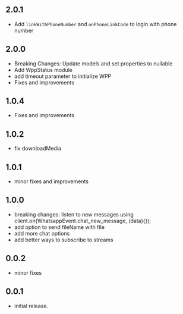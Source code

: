 ## 2.0.1

- Add `linkWithPhoneNumber` and `onPhoneLinkCode` to login with phone number

## 2.0.0

- Breaking Changes: Update models and set properties to nullable
- Add WppStatus module
- add timeout parameter to initialize WPP
- Fixes and improvements

## 1.0.4

- Fixes and improvements

## 1.0.2

- fix downloadMedia

## 1.0.1

- minor fixes and improvements

## 1.0.0

- breaking changes: listen to new messages using client.on(WhatsappEvent.chat_new_message, (data){});
- add option to send fileName with file
- add more chat options
- add better ways to subscribe to streams

## 0.0.2

- minor fixes

## 0.0.1

- initial release.
